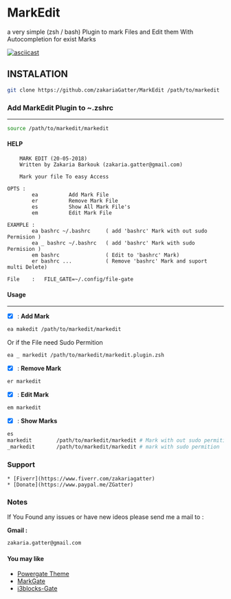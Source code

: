 
# MarkEdit 

a very simple (zsh / bash) Plugin to mark Files and Edit them With Autocompletion for exist Marks 

[![asciicast](https://asciinema.org/a/cHg8JbsNiO66WHlwd8hmAOKll.png)](https://asciinema.org/a/cHg8JbsNiO66WHlwd8hmAOKll)

## INSTALATION

```sh
git clone https://github.com/zakariaGatter/MarkEdit /path/to/markedit
```

### Add MarkEdit Plugin to ~.zshrc

---

```sh
source /path/to/markedit/markedit
```

#### HELP

```
    MARK EDIT (20-05-2018)
    Written by Zakaria Barkouk (zakaria.gatter@gmail.com)

    Mark your file To easy Access

OPTS :       
        ea          Add Mark File
        er          Remove Mark File
        es          Show All Mark File's
        em          Edit Mark File 

EXAMPLE :  
        ea bashrc ~/.bashrc     ( add 'bashrc' Mark with out sudo Permision )
        ea _ bashrc ~/.bashrc   ( add 'bashrc' Mark with sudo Permision )
        em bashrc               ( Edit to 'bashrc' Mark)
        er bashrc ...           ( Remove 'bashrc' Mark and suport multi Delete)

File    :   FILE_GATE=~/.config/file-gate
```

#### Usage

---

* [X] : **Add Mark**

``` sh
ea makedit /path/to/markedit/markedit
```
Or if the File need Sudo Permition 
``` sh 
ea _ markedit /path/to/markedit/markedit.plugin.zsh
```

* [X] : **Remove Mark**
```sh
er markedit
```

* [X] : **Edit Mark**
```sh
em markedit
```

* [X] : **Show Marks**
```sh
es
markedit        /path/to/markedit/markedit # Mark with out sudo permition 
_markedit       /path/to/markedit/markedit # mark with sudo permition 
```

### Support 

    * [Fiverr](https://www.fiverr.com/zakariagatter)
    * [Donate](https://www.paypal.me/ZGatter)


### Notes

If You Found any issues or have new ideos please send me a mail to :

**Gmail :**

``` sh
zakaria.gatter@gmail.com
```

#### You may like 

 * [Powergate Theme](https://github.com/zakariaGatter/Powergate)
 * [MarkGate](https://github.com/zakariaGatter/MarkGate)
 * [i3blocks-Gate](https://github.com/zakariaGatter/i3blocks-gate)
